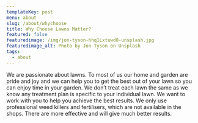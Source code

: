 ```yaml
---
templateKey: post
menu: about
slug: /about/whychoose
title: Why Choose Lawns Matter?
featured: false
featuredimage: /img/jon-tyson-hhq1Lxtuwd8-unsplash.jpg
featuredimage_alt: Photo by Jon Tyson on Unsplash
tags:
  - about
---
```


We are passionate about lawns. To most of us our home and garden are pride and joy and we can help you to get the best out of your lawn so you can enjoy time in your garden. We don’t treat each lawn the same as we know any treatment plan is specific to your individual lawn. We want to work with you to help you achieve the best results. We only use professional weed killers and fertilisers, which are not available in the shops. There are more effective and will give much better results.

